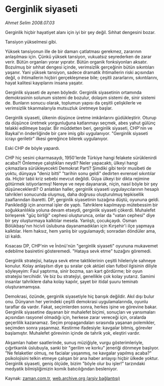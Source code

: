 # Gerginlik siyaseti

*Ahmet Selim 2008.07.03*

<tr><td class="metin" colspan="2" style="padding-top: 20px; padding-left: 5px; padding-right: 10px;">Gerginlik hiçbir hayatiyet alanı için iyi bir şey değil. Sıhhat dengesini bozar.</td></tr><tr><td class="metin" colspan="2" style="padding-top: 20px; padding-left: 5px; padding-right: 10px;"><p> Tansiyon yükselmesi gibi.
<p> Yüksek tansiyonun ille de bir damarı çatlatması gerekmez, zararının anlaşılması için. Çünkü yüksek tansiyon, vukuatsız seyrederken de zarar verir. Bütün organları yorar yıpratır. Bütün organik fonksiyonları aksatır. Bozulmuş bir sıhhat dengesi içinde, verimsizlik gerçeğinin bütün sıkıntıları yaşanır. Yani yüksek tansiyon, sadece dramatik ihtimallerin riski açısından değil, o ihtimallerin hiçbiri gerçekleşmese bile; çeşitli zararlarını, sıkıntılarını, hayat kalitesi kayıplarını insana yaşatır.
<p> Gerginlik siyaseti de aynen böyledir. Gerginlik siyasetinin ortamında demokrasinin solunum sistemi de bozulur, dolaşım sistemi de, sinir sistemi de. Bunların sonucu olarak, toplumun yapısı da çeşitli çelişkilerle ve verimsizlik tıkanmalarıyla mutsuzluk üretmeye başlar.
<p> Gerginlik siyaseti, ülkenin düşünce üretme imkânlarını güdükleştirir. Oturup da düşünce üretmek yorgunluğuna katlanmayı seçmek, abes yahut gülünç telakki edilmeye başlar. Bir müddetten beri, gerginlik siyaseti, CHP'nin ve Baykal'ın önderliğinde bir çare imiş gibi uygulanıyor. "Gerginlik siyaseti icrayı geriletir" ilkesi gereğince bilerek uygulanıyor.
<p> Eski CHP de böyle yapardı.
<p> CHP hiç sesini çıkarmasaydı, 1950'lerde Türkiye hangi felakete sürüklenirdi acaba?! Önlemeye çalıştıkları neydi? Neler yapacaktı, ülkeyi hangi çıkmazlara sürükleyecekti Demokrat Parti? Şimdiki gibi terör musibeti de yoktu, dünyaya "deniz bitti" "tarihin sonu geldi" dedirten evrensel sıkıntılar da. Hiçbir tabii kriz sebebi mevcut değildi. Güya ülkeyi bir dikta rejimine götürmek istiyorlarmış! Nereye ve neye dayanarak, niçin, nasıl böyle bir şey düşüneceklerdi? O anlatılan haller, gerginlik siyaseti uygulayıcılarının hesaplı tahrikleri sonucunda oluşmuş, daha doğrusu oluşturulmuş tepkisellik zaaflarından ibaretti. DP, gerginlik siyasetinin tuzağına düştü, oyununa geldi. Paniklediği için anormal işler de yaptı. Tahriklere kapılmayıp mütebessim bir soğukkanlılıkla yoluna devam etseydi, gerginlik siyaseti çökerdi. Muhalefet birleşerek "güç birliği" cephesi oluşturunca, onlar da "vatan cephesi" diye bir şey oluşturmaya kalktılar mesela. Yanlıştı, çocukçaydı. Osman Bölükbaşı'nın hicivli üslubuna dayanamadıkları için Kırşehir'i ilçe yapmaya kalktılar. Hem haksız, hem yanlış bir uygulamaydı; sonradan döndüler ama, izi kaldı.
<p> Kısacası DP, CHP'nin ve İnönü'nün "gerginlik siyaseti" oyununa mukavemet edebilme basiretini gösteremedi. "Hataya sevk etme" tuzağını göremedi.
<p> Gerginlik stratejisi, hataya sevk etme taktiklerinin çeşitli hileleriyle sahneye konulur. Kolay anlaşılsın diye şu sıralar çok aktüel olan futbol ilgisinin diliyle söyleyeyim: Faul yaptırma, sinir bozma, sarı kart gördürme; bir oyun stratejisi tercihidir. Ve biz bu stratejiyi, genellikle çok kolay yutarız. Samimi insanlar tahriklere daha kolay kapılır, şayet bir itidal şuuru teminatı oluşturamamışsa.
<p> Demokrasi, özünde, gerginlik siyasetiyle hiç barışık değildir. Akıl dışı bulur onu. Dünyanın her yerindeki çeşitli demokrasi uygulamalarında, oyunlu taraflar da vardır. Fakat, seçimlerden sonra, herkes işine ve görevine bakar. Gerginlik siyasetine dayanan bir muhalefet biçimi, sonuçları ve yansımaları açısından rasyonel olmadığı için, herkese zarar vereceği için, oralarda geçerlilik kazanamaz. Seçim propagandaları sırasında yaşanan polemikler, seçimden sonra yaşanmaz. Kestirme ifadesiyle: kavgalar bitmiş, görevler başlamıştır. Muhalefet görevinin içinde de tahrik yok, eleştiri vardır.
<p> Akşamları haber saatlerinde, sunuş müziğiyle, vurgu gösterimleriyle, çığırtkanlık üslubuyla, sanki bir "gerilim ve korku" jeneriği dönmeye başlıyor. "Ne felaketler olmuş, ne facialar yaşanmış, ne kavgalar yapılmış acaba?" psikolojisini telkin etmeye çalışan bir ana haber anlayışı hiçbir ülkede yoktur. Gerginlik siyaseti, geniş ölçüde, bizim "böyle olur bu işler!" tarzındaki medyatik bilmişliğimizin komik batıcılığından besleniyor.<br/></p></p></p></p></p></p></p></p></p></p></td></tr>

Kaynak: [zaman.com.tr](http://zaman.com.tr/yazar.do?yazino=709497), [web.archive.org (arşiv bağlantısı)](http://web.archive.org/web/20080804171829/http://www.zaman.com.tr:80/yazar.do?yazino=709497)
